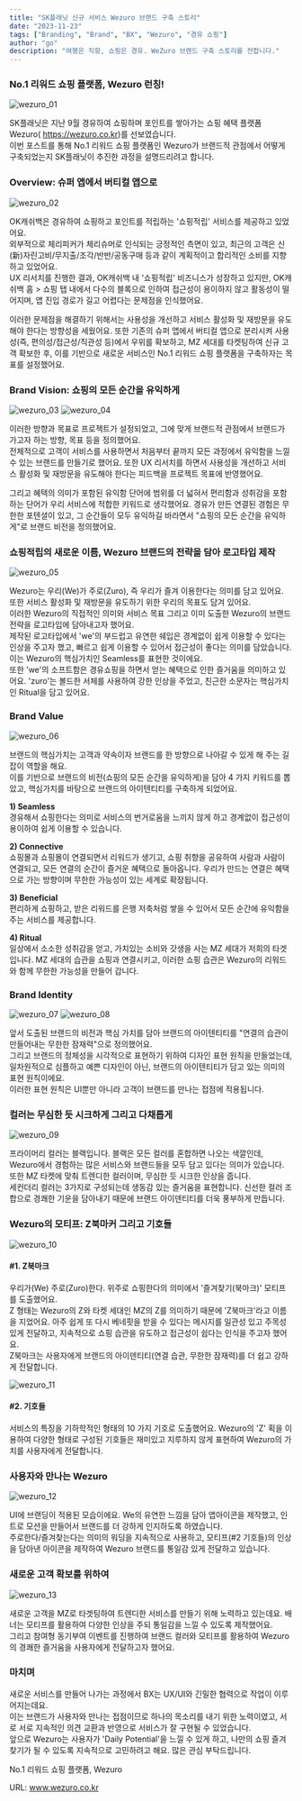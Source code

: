 ```yaml
---
title: "SK플래닛 신규 서비스 Wezuro 브랜드 구축 스토리"
date: "2023-11-23"
tags: ["Branding", "Brand", "BX", "Wezuro", "경유 쇼핑"]
author: "go"
description: "여행은 직항, 쇼핑은 경유. WeZuro 브랜드 구축 스토리를 전합니다."
---
```


### No.1 리워드 쇼핑 플랫폼, Wezuro 런칭!

![wezuro_01](./wezuro_01.png)

SK플래닛은 지난 9월 경유하여 쇼핑하며 포인트를 쌓아가는 쇼핑 혜택 플랫폼 Wezuro( https://wezuro.co.kr)를 선보였습니다.  
이번 포스트를 통해 No.1 리워드 쇼핑 플랫폼인 Wezuro가 브랜드적 관점에서 어떻게 구축되었는지 SK플래닛이 추진한 과정을 설명드리려고 합니다.

### Overview: 슈퍼 앱에서 버티컬 앱으로

![wezuro_02](./wezuro_02.png)

OK캐쉬백은 경유하여 쇼핑하고 포인트를 적립하는 '쇼핑적립' 서비스를 제공하고 있었어요.  
외부적으로 체리피커가 체리슈머로 인식되는 긍정적인 측면이 있고, 최근의 고객은 신(新)자린고비/무지출/조각/반반/공동구매 등과 같이 계획적이고 합리적인 소비를 지향하고 있었어요.  
UX 리서치를 진행한 결과, OK캐쉬백 내 '쇼핑적립' 비즈니스가 성장하고 있지만, OK캐쉬백 홈 > 쇼핑 탭 내에서 다수의 블록으로 인하여 접근성이 용이하지 않고 활동성이 떨어지며, 앱 진입 경로가 길고 어렵다는 문제점을 인식했어요.  

이러한 문제점을 해결하기 위해서는 사용성을 개선하고 서비스 활성화 및 재방문을 유도해야 한다는 방향성을 세웠어요. 또한 기존의 슈퍼 앱에서 버티컬 앱으로 분리시켜 사용성(즉, 편의성/접근성/직관성 등)에서 우위를 확보하고, MZ 세대를 타켓팅하여 신규 고객 확보한 후, 이를 기반으로 새로운 서비스인 No.1 리워드 쇼핑 플랫폼을 구축하자는 목표를 설정했어요.  


### Brand Vision: 쇼핑의 모든 순간을 유익하게

![wezuro_03](./wezuro_03.png)
![wezuro_04](./wezuro_04.png)

이러한 방향과 목표로 프로젝트가 설정되었고, 그에 맞게 브랜드적 관점에서 브랜드가 가고자 하는 방향, 목표 등을 정의했어요.    
전체적으로 고객이 서비스를 사용하면서 처음부터 끝까지 모든 과정에서 유익함을 느낄 수 있는 브랜드를 만들기로 했어요. 또한 UX 리서치를 하면서 사용성을 개선하고 서비스 활성화 및 재방문을 유도해야 한다는 피드백을 프로젝트 목표에 반영했어요.  

그리고 혜택의 의미가 포함된 유익함 단어에 범위를 더 넓혀서 편리함과 성취감을 포함하는 단어가 우리 서비스에 적합한 키워드로 생각했어요. 경유가 만든 연결된 경험은 무한한 포텐셜이 있고, 그 순간들이 모두 유익하길 바라면서 "쇼핑의 모든 순간을 유익하게"로 브랜드 비전을 정의했어요.

### 쇼핑적립의 새로운 이름, Wezuro 브랜드의 전략을 담아 로고타입 제작

![wezuro_05](./wezuro_05.png)

Wezuro는 우리(We)가 주로(Zuro), 즉 우리가 즐겨 이용한다는 의미를 담고 있어요. 또한 서비스 활성화 및 재방문을 유도하기 위한 우리의 목표도 담겨 있어요.  
이러한 Wezuro의 직접적인 의미와 서비스 목표 그리고 이미 도출한 Wezuro의 브랜드 전략을 로고타입에 담아내고자 했어요.  
제작된 로고타입에서 'we'의 부드럽고 유연한 쉐입은 경계없이 쉽게 이용할 수 있다는 인상을 주고자 했고, 빠르고 쉽게 이용할 수 있어서 접근성이 좋다는 의미를 담았습니다. 이는  Wezuro의 핵심가치인 Seamless를 표현한 것이에요.  
또한 'we'의 소프트함은 경유쇼핑을 하면서 얻는 혜택으로 인한 즐거움을 의미하고 있어요. 'zuro'는 볼드한 서체를 사용하여 강한 인상을 주었고, 친근한 소문자는 핵심가치인 Ritual을 담고 있어요.  

### Brand Value

![wezuro_06](./wezuro_06.png)

브랜드의 핵심가치는 고객과 약속이자 브랜드를 한 방향으로 나아갈 수 있게 해 주는 길잡이 역할을 해요.  
이를 기반으로 브랜드의 비전(쇼핑의 모든 순간을 유익하게)을 담아 4 가지 키워드를 뽑았고, 핵심가치를 바탕으로 브랜드의 아이텐티티를 구축하게 되었어요.

**1) Seamless**  
경유해서 쇼핑한다는 의미로 서비스의 번거로움을 느끼지 않게 하고 경계없이 접근성이 용이하여 쉽게 이용할 수 있습니다.

**2) Connective**  
쇼핑몰과 쇼핑몰이 연결되면서 리워드가 생기고, 쇼핑 취향을 공유하여 사람과 사람이 연결되고, 모든 연결의 순간이 즐거운 혜택으로 돌아옵니다. 우리가 만드는 연결은 혜택으로 가는 방향이며 무한한 가능성이 있는 세계로 확장됩니다.

**3) Beneficial**  
편리하게 쇼핑하고, 받은 리워드를 은행 저축처럼 쌓을 수 있어서 모든 순간에 유익함을 주는 서비스를 제공합니다.

**4) Ritual**  
일상에서 소소한 성취감을 얻고, 가치있는 소비와 갓생을 사는 MZ 세대가 저희의 타겟입니다. MZ 세대의 습관을 쇼핑과 연결시키고, 이러한 쇼핑 습관은 Wezuro의 리워드와 함께 무한한 가능성을 만들어 갑니다.

### Brand Identity

![wezuro_07](./wezuro_07.png)
![wezuro_08](./wezuro_08.png)

앞서 도출된 브랜드의 비전과 핵심 가치를 담아 브랜드의 아이텐티티를 "연결의 습관이 만들어내는 무한한 잠재력"으로 정의했어요.  
그리고 브랜드의 정체성을 시각적으로 표현하기 위하여 디자인 표현 원칙을 만들었는데, 일차원적으로 심플하고 예쁜 디자인이 아닌, 브랜드의 아이텐티티가 담고 있는 의미의 표현 원칙이에요.  
이러한 표현 원칙은 UI뿐만 아니라 고객이 브랜드를 만나는 접점에 적용됩니다.

### 컬러는 무심한 듯 시크하게 그리고 다채롭게 

![wezuro_09](./wezuro_09.png)

프라이머리 컬러는 블랙입니다. 블랙은 모든 컬러를 혼합하면 나오는 색깔인데, Wezuro에서 경험하는 많은 서비스와 브랜드들을 모두 담고 있다는 의미가 있습니다.  
또한 MZ 타켓에 맞춰 트렌디한 컬러이며, 무심한 듯 시크한 인상을 줍니다.  
세컨더리 컬러는 3가지로 구성되는데 생동감 있는 즐거움을 표현합니다. 신선한 컬러 조합으로 경쾌한 기운을 담아내기 때문에 브랜드 아이덴티티를 더욱 풍부하게 만듭니다.  

### Wezuro의 모티프: Z북마커 그리고 기호들

![wezuro_10](./wezuro_10.png)

#### #1. Z북마크 ####

우리가(We) 주로(Zuro)한다. 위주로 쇼핑한다의 의미에서 '즐겨찾기(북마크)' 모티프를 도출했어요.  
Z 형태는 Wezuro의 Z와 타켓 세대인 MZ의 Z를 의미하기 때문에 'Z북마크'라고 이름을 지었어요. 아주 쉽게 또 다시 베네핏을 받을 수 있다는 메시지를 일관성 있고 주목성 있게 전달하고, 지속적으로 쇼핑 습관을 유도하고 접근성이 쉽다는 인식을 주고자 했어요.  
Z북마크는 사용자에게 브랜드의 아이덴티티(연결 습관, 무한한 잠재력)를 더 쉽고 강하게 전달합니다.  

![wezuro_11](./wezuro_11.png)

#### #2. 기호들 ####

서비스의 특징을 기하학적인 형태의 10 가지 기호로 도출했어요. Wezuro의 'Z' 획을 이용하여 다양한 형태로 구성된 기호들은 재미있고 지루하지 않게 표현하여 Wezuro의 가치를 사용자에게 전달합니다.  

### 사용자와 만나는 Wezuro

![wezuro_12](./wezuro_12.png)

UI에 브랜딩이 적용된 모습이에요. We의 유연한 느낌을 담아 앱아이콘을 제작했고, 인트로 모션을 만들어서 브랜드를 더 강하게 인지하도록 하였습니다.  
주로한다/즐겨찾는다는 의미의 워딩을 지속적으로 사용하고, 모티프(#2 기호들)의 인상을 담아낸 아이콘을 제작하여 Wezuro 브랜드를 통일감 있게 전달하고 있습니다.  


### 새로운 고객 확보를 위하여

![wezuro_13](./wezuro_13.png)

새로운 고객을 MZ로 타겟팅하여 트렌디한 서비스를 만들기 위해 노력하고 있는데요. 배너는 모티프를 활용하여 다양한 인상을 주되 통일감을 느낄 수 있도록 제작했어요.  
그리고 참여형 동기부여 이벤트를 진행하여 브랜드 컬러와 모티프를 활용하여 Wezuro의 경쾌한 즐거움을 사용자에게 전달하고자 했어요.

### 마치며

새로운 서비스를 만들어 나가는 과정에서 BX는 UX/UI와 긴밀한 협력으로 작업이 이루어지는데요.  
이는 브랜드가 사용자와 만나는 접점이므로 하나의 목소리를 내기 위한 노력이였고, 서로 서로 지속적인 의견 교환과 반영으로 서비스가 잘 구현될 수 있었습니다.  
앞으로 Wezuro는 사용자가 'Daily Potential'을 느낄 수 있게 하고, 나만의 쇼핑 즐겨찾기가 될 수 있도록 지속적으로 고민하려고 해요. 많은 관심 부탁드립니다.

No.1 리워드 쇼핑 플랫폼, Wezuro

URL: www.wezuro.co.kr
